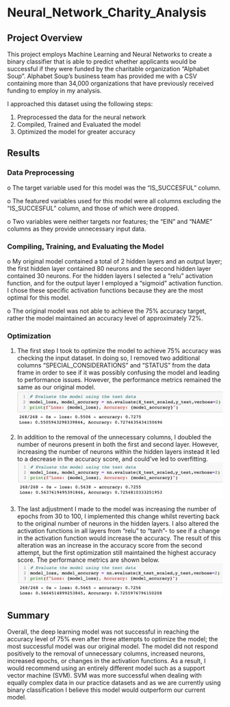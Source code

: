 # Neural_Network_Charity_Analysis

## Project Overview 

This project employs Machine Learning and Neural Networks to create a binary classifier that is able to predict whether applicants would be successful if they were funded by the charitable organization “Alphabet Soup”.  Alphabet Soup’s business team has provided me with a CSV containing more than 34,000 organizations that have previously received funding to employ in my analysis.

I approached this dataset using the following steps: 
1.	Preprocessed the data for the neural network 
2.	Compiled, Trained and Evaluated the model 
3.	Optimized the model for greater accuracy 

## Results

### Data Preprocessing
o	The target variable used for this model was the “IS_SUCCESFUL” column.

o	The featured variables used for this model were all columns excluding the “IS_SUCCESFUL” column, and those of which were dropped. 

o	Two variables were neither targets nor features; the “EIN” and “NAME” columns as they provide unnecessary input data. 

### Compiling, Training, and Evaluating the Model
o	My original model contained a total of 2 hidden layers and an output layer; the first hidden layer contained 80 neurons and the second hidden layer contained 30 neurons. For the hidden layers I selected a “relu” activation function, and for the output layer I employed a “sigmoid” activation function. I chose these specific activation functions because they are the most optimal for this model. 

o	The original model was not able to achieve the 75% accuracy target, rather the model maintained an accuracy level of approximately 72%. 

### Optimization 
1. The first step I took to optimize the model to achieve 75% accuracy was checking the input dataset. In doing so, I removed two additional columns “SPECIAL_CONSIDERATIONS” and “STATUS” from the data frame in order to see if it was possibly confusing the model and leading to performance issues. However, the performance metrics remained the same as our original model. 
![optitmized_1:](./Resources/optimized_1.png)

2. In addition to the removal of the unnecessary columns, I doubled the number of neurons present in both the first and second layer. However, increasing the number of neurons within the hidden layers instead it led to a decrease in the accuracy score, and could’ve led to overfitting.  
![optitmized_1:](./Resources/optimized_2.png)

3. The last adjustment I made to the model was increasing the number of epochs from 30 to 100, I implemented this change whilst reverting back to the original number of neurons in the hidden layers. I also altered the activation functions in all layers from “relu” to “tanh”- to see if a change in the activation function would increase the accuracy. The result of this alteration was an increase in the accuracy score from the second attempt, but the first optimization still maintained the highest accuracy score. The performance metrics are shown below. 
![optitmized_1:](./Resources/optimized_3.png)


## Summary 
Overall, the deep learning model was not successful in reaching the accuracy level of 75% even after three attempts to optimize the model; the most successful model was our original model. The model did not respond positively to the removal of unnecessary columns, increased neurons, increased epochs, or changes in the activation functions. As a result, I would recommend using an entirely different model such as a support vector machine (SVM). SVM was more successful when dealing with equally complex data in our practice datasets and as we are currently using binary classification I believe this model would outperform our current model. 
